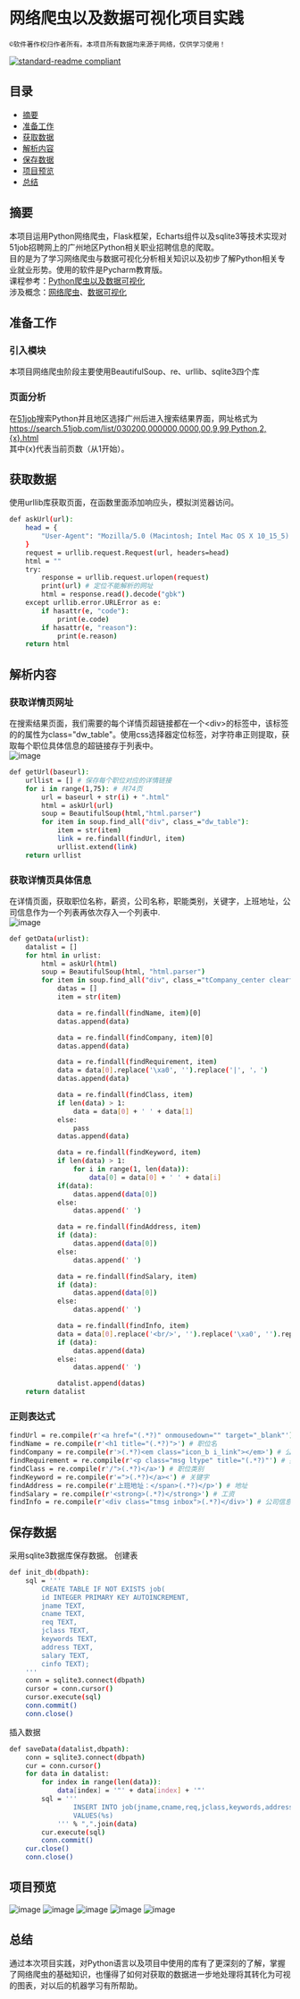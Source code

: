 # 网络爬虫以及数据可视化项目实践
```©软件著作权归作者所有。本项目所有数据均来源于网络，仅供学习使用！```<br>

[![standard-readme compliant](https://img.shields.io/badge/Project-51job-brightgreen.svg?style=flat-square)](https://github.com/ra1nv/Python-InternetWormDataVisualization)

## 目录
- [摘要](#摘要)
- [准备工作](#准备工作)
- [获取数据](#获取数据)
- [解析内容](#解析内容)
- [保存数据](#保存数据)
- [项目预览](#项目预览)
- [总结](#总结)

## 摘要
本项目运用Python网络爬虫，Flask框架，Echarts组件以及sqlite3等技术实现对51job招聘网上的广州地区Python相关职业招聘信息的爬取。<br>
目的是为了学习网络爬虫与数据可视化分析相关知识以及初步了解Python相关专业就业形势。使用的软件是Pycharm教育版。<br>
课程参考：[Python爬虫以及数据可视化](https://www.bilibili.com/video/BV12E411A7ZQ)<br>
涉及概念：[网络爬虫](https://zh.wikipedia.org/wiki/%E7%B6%B2%E8%B7%AF%E7%88%AC%E8%9F%B2)、[数据可视化](https://zh.wikipedia.org/wiki/%E6%95%B0%E6%8D%AE%E5%8F%AF%E8%A7%86%E5%8C%96)

## 准备工作
### 引入模块
本项目网络爬虫阶段主要使用BeautifulSoup、re、urllib、sqlite3四个库
### 页面分析
在[51job](https://www.51job.com/)搜索Python并且地区选择广州后进入搜索结果界面，网址格式为  https://search.51job.com/list/030200,000000,0000,00,9,99,Python,2,{x}.html<br>
其中{x}代表当前页数（从1开始）。

## 获取数据
使用urllib库获取页面，在函数里面添加响应头，模拟浏览器访问。
```sh
def askUrl(url):
    head = {
        "User-Agent": "Mozilla/5.0 (Macintosh; Intel Mac OS X 10_15_5) AppleWebKit/537.36 (KHTML, like Gecko) Chrome/80.0.3987.149 Safari/537.36"
    }
    request = urllib.request.Request(url, headers=head)
    html = ""
    try:
        response = urllib.request.urlopen(request)
        print(url) # 定位不能解析的网址
        html = response.read().decode("gbk")
    except urllib.error.URLError as e:
        if hasattr(e, "code"):
            print(e.code)
        if hasattr(e, "reason"):
            print(e.reason)
    return html
```

## 解析内容
### 获取详情页网址
在搜索结果页面，我们需要的每个详情页超链接都在一个\<div\>的标签中，该标签的的属性为class="dw_table"。使用css选择器定位标签，对字符串正则提取，获取每个职位具体信息的超链接存于列表中。<br>
![image](https://github.com/ra1nv/Python-InternetWormDataVisualization/blob/master/Img/url.png)
```sh
def getUrl(baseurl):
    urllist = [] # 保存每个职位对应的详情链接
    for i in range(1,75): # 共74页
        url = baseurl + str(i) + ".html"
        html = askUrl(url)
        soup = BeautifulSoup(html,"html.parser")
        for item in soup.find_all("div", class_="dw_table"):
            item = str(item)
            link = re.findall(findUrl, item)
            urllist.extend(link)
    return urllist
```
### 获取详情页具体信息
在详情页面，获取职位名称，薪资，公司名称，职能类别，关键字，上班地址，公司信息作为一个列表再依次存入一个列表中.<br>
![image](https://github.com/ra1nv/Python-InternetWormDataVisualization/blob/master/Img/xiangqing.png)
```sh
def getData(urlist):
    datalist = []
    for html in urlist:
        html = askUrl(html)
        soup = BeautifulSoup(html, "html.parser")
        for item in soup.find_all("div", class_="tCompany_center clearfix"):
            datas = []
            item = str(item)

            data = re.findall(findName, item)[0]
            datas.append(data)

            data = re.findall(findCompany, item)[0]
            datas.append(data)

            data = re.findall(findRequirement, item)
            data = data[0].replace('\xa0', '').replace('|', '，')
            datas.append(data)

            data = re.findall(findClass, item)
            if len(data) > 1:
                data = data[0] + ' ' + data[1]
            else:
                pass
            datas.append(data)

            data = re.findall(findKeyword, item)
            if len(data) > 1:
                for i in range(1, len(data)):
                    data[0] = data[0] + ' ' + data[i]
            if(data):
                datas.append(data[0])
            else:
                datas.append(' ')

            data = re.findall(findAddress, item)
            if (data):
                datas.append(data[0])
            else:
                datas.append(' ')

            data = re.findall(findSalary, item)
            if (data):
                datas.append(data[0])
            else:
                datas.append(' ')

            data = re.findall(findInfo, item)
            data = data[0].replace('<br/>', '').replace('\xa0', '').replace('"', "'")
            if (data):
                datas.append(data)
            else:
                datas.append(' ')

            datalist.append(datas)
    return datalist
```
### 正则表达式
```sh
findUrl = re.compile(r'<a href="(.*?)" onmousedown="" target="_blank"') #详情链接正则表达式
findName = re.compile(r'<h1 title="(.*?)">') # 职位名
findCompany = re.compile(r'>(.*?)<em class="icon_b i_link"></em>') # 公司名
findRequirement = re.compile(r'<p class="msg ltype" title="(.*?)"') # 要求
findClass = re.compile(r'/">(.*?)</a>') # 职位类别
findKeyword = re.compile(r'=">(.*?)</a><') # 关键字
findAddress = re.compile(r'上班地址：</span>(.*?)</p>') # 地址
findSalary = re.compile(r'<strong>(.*?)</strong>') # 工资
findInfo = re.compile(r'<div class="tmsg inbox">(.*?)</div>') # 公司信息
```

## 保存数据
采用sqlite3数据库保存数据。
创建表
```sh
def init_db(dbpath):
    sql = '''
        CREATE TABLE IF NOT EXISTS job(
        id INTEGER PRIMARY KEY AUTOINCREMENT,
        jname TEXT,
        cname TEXT,
        req TEXT,
        jclass TEXT,
        keywords TEXT,
        address TEXT,
        salary TEXT,
        cinfo TEXT);
    '''
    conn = sqlite3.connect(dbpath)
    cursor = conn.cursor()
    cursor.execute(sql)
    conn.commit()
    conn.close()
```
插入数据
```sh
def saveData(datalist,dbpath):
    conn = sqlite3.connect(dbpath)
    cur = conn.cursor()
    for data in datalist:
        for index in range(len(data)):
            data[index] = '"' + data[index] + '"'
        sql = '''
                INSERT INTO job(jname,cname,req,jclass,keywords,address,salary,cinfo)
                VALUES(%s)
            ''' % ",".join(data)
        cur.execute(sql)
        conn.commit()
    cur.close()
    conn.close()
```

## 项目预览
![image](https://github.com/ra1nv/Python-InternetWormDataVisualization/blob/master/Img/home.png)
![image](https://github.com/ra1nv/Python-InternetWormDataVisualization/blob/master/Img/info.png)
![image](https://github.com/ra1nv/Python-InternetWormDataVisualization/blob/master/Img/area.png)
![image](https://github.com/ra1nv/Python-InternetWormDataVisualization/blob/master/Img/salary.png)
![image](https://github.com/ra1nv/Python-InternetWormDataVisualization/blob/master/Img/wordtree.png)

## 总结
通过本次项目实践，对Python语言以及项目中使用的库有了更深刻的了解，掌握了网络爬虫的基础知识，也懂得了如何对获取的数据进一步地处理将其转化为可视的图表，对以后的机器学习有所帮助。
